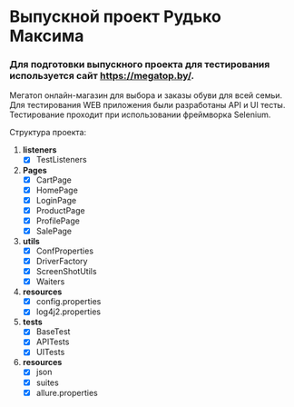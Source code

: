 # Выпускной проект Рудько Максима

### Для подготовки выпускного проекта для тестирования используется сайт https://megatop.by/. 
 Мегатоп онлайн-магазин для выбора и заказы обуви для всей семьи.
Для тестирования WEB приложения были разработаны API и UI тесты.
Тестирование проходит при использовании фреймворка Selenium.

Структура проекта: 
1. **listeners**
    - [x] TestListeners 
2.  **Pages**
    - [x] CartPage
    - [x] HomePage
    - [x] LoginPage
    - [x] ProductPage
    - [x] ProfilePage
    - [x] SalePage
3. **utils**
   - [x] ConfProperties
   - [x] DriverFactory
   - [x] ScreenShotUtils
   - [x] Waiters
4. **resources**
   - [x] config.properties
   - [x] log4j2.properties
5. **tests**
   - [x] BaseTest
   - [x] APITests
   - [x] UITests
6. **resources**
   - [x] json
   - [x] suites
   - [x] allure.properties